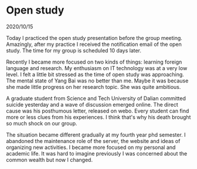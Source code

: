 # Open study
2020/10/15

Today I practiced the open study presentation before the group meeting.
Amazingly, after my practice I received the notification email of the open study.
The time for my group is scheduled 10 days later.

Recently I became more focused on two kinds of things: learning foreign language and research.
My enthusiasm on IT technology was at a very low level. I felt a little bit stressed as the
time of open study was approaching.
The mental state of Yang Bai was no better
than me. Maybe it was because she made little progress on her research topic. She was quite
ambitious.

A graduate student from Science and Tech University of Dalian committed suicide yesterday and
a wave of discussion emerged online. The direct cause was his posthumous letter, released on
webo. Every student can find more or less clues from his experiences. I think that's why his
death brought so much shock on our group.

The situation became different gradually at my fourth year phd semester. I abandoned the
maintenance role of the server, the website and ideas of organizing new activities.
I became more focused on my personal and academic life. It was hard to imagine previously
I was concerned about the common wealth but now I changed.